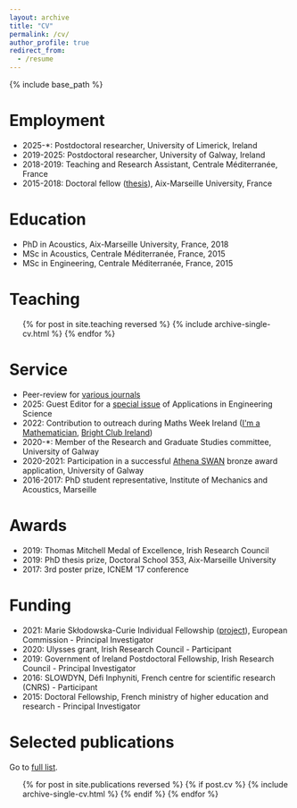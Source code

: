 ```yaml
---
layout: archive
title: "CV"
permalink: /cv/
author_profile: true
redirect_from:
  - /resume
---
```


{% include base_path %}

Employment
======
* 2025-*: Postdoctoral researcher, University of Limerick, Ireland
* 2019-2025: Postdoctoral researcher, University of Galway, Ireland
* 2018-2019: Teaching and Research Assistant, Centrale Méditerranée, France
* 2015-2018: Doctoral fellow ([thesis](https://theses.hal.science/tel-01977206)), Aix-Marseille University, France

Education
======
* PhD in Acoustics, Aix-Marseille University, France, 2018
* MSc in Acoustics, Centrale Méditerranée, France, 2015
* MSc in Engineering, Centrale Méditerranée, France, 2015

Teaching
======
<ul>
{% for post in site.teaching reversed %}
  {% include archive-single-cv.html %}
{% endfor %}
</ul>

Service
======
* Peer-review for [various journals](https://www.webofscience.com/wos/author/rid/B-1073-2017)
* 2025: Guest Editor for a [special issue](https://www.sciencedirect.com/special-issue/322343/the-rajagopal-legacy-innovations-in-continuum-mechanics-and-beyond) of Applications in Engineering Science
* 2022: Contribution to outreach during Maths Week Ireland ([I'm a Mathematician](https://imamathematician.ie/), [Bright Club Ireland](https://youtu.be/UdR5hvhJIRo))
* 2020-*: Member of the Research and Graduate Studies committee, University of Galway
* 2020-2021: Participation in a successful [Athena SWAN](https://www.advance-he.ac.uk/equality-charters/international-charters/athena-swan-ireland) bronze award application, University of Galway
* 2016-2017: PhD student representative, Institute of Mechanics and Acoustics, Marseille

Awards
======
* 2019: Thomas Mitchell Medal of Excellence, Irish Research Council
* 2019: PhD thesis prize, Doctoral School 353, Aix-Marseille University
* 2017: 3rd poster prize, ICNEM ’17 conference

Funding
======
* 2021: Marie Skłodowska-Curie Individual Fellowship ([project](https://cordis.europa.eu/project/id/101023950)), European Commission - Principal Investigator
* 2020: Ulysses grant, Irish Research Council - Participant
* 2019: Government of Ireland Postdoctoral Fellowship, Irish Research Council - Principal Investigator
* 2016: SLOWDYN, Défi Inphyniti, French centre for scientific research (CNRS) - Participant
* 2015: Doctoral Fellowship, French ministry of higher education and research - Principal Investigator

Selected publications
======
Go to [full list](https://harold-berjamin.github.io/publications/).
<ul>
  {% for post in site.publications reversed %}
    {% if post.cv %}
      {% include archive-single-cv.html %}
    {% endif %}
  {% endfor %}
</ul>
